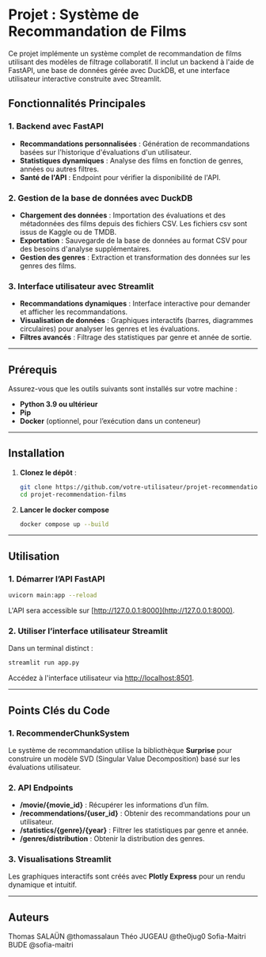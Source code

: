 # Projet : Système de Recommandation de Films

Ce projet implémente un système complet de recommandation de films utilisant des modèles de filtrage collaboratif. Il inclut un backend à l'aide de FastAPI, une base de données gérée avec DuckDB, et une interface utilisateur interactive construite avec Streamlit.

## Fonctionnalités Principales

### 1. Backend avec FastAPI
- **Recommandations personnalisées** : Génération de recommandations basées sur l'historique d'évaluations d'un utilisateur.
- **Statistiques dynamiques** : Analyse des films en fonction de genres, années ou autres filtres.
- **Santé de l'API** : Endpoint pour vérifier la disponibilité de l'API.

### 2. Gestion de la base de données avec DuckDB
- **Chargement des données** : Importation des évaluations et des métadonnées des films depuis des fichiers CSV. Les fichiers csv sont issus de Kaggle ou de TMDB.
- **Exportation** : Sauvegarde de la base de données au format CSV pour des besoins d'analyse supplémentaires.
- **Gestion des genres** : Extraction et transformation des données sur les genres des films.

### 3. Interface utilisateur avec Streamlit
- **Recommandations dynamiques** : Interface interactive pour demander et afficher les recommandations.
- **Visualisation de données** : Graphiques interactifs (barres, diagrammes circulaires) pour analyser les genres et les évaluations.
- **Filtres avancés** : Filtrage des statistiques par genre et année de sortie.

---

## Prérequis

Assurez-vous que les outils suivants sont installés sur votre machine :

- **Python 3.9 ou ultérieur**
- **Pip**
- **Docker** (optionnel, pour l’exécution dans un conteneur)

---

## Installation

1. **Clonez le dépôt** :
   ```bash
   git clone https://github.com/votre-utilisateur/projet-recommendation-films.git
   cd projet-recommendation-films
   ```

2. **Lancer le docker compose**
   ```bash
   docker compose up --build
   ```

---

## Utilisation

### 1. Démarrer l’API FastAPI

```bash
uvicorn main:app --reload
```
L'API sera accessible sur [http://127.0.0.1:8000](http://127.0.0.1:8000).

### 2. Utiliser l’interface utilisateur Streamlit

Dans un terminal distinct :
```bash
streamlit run app.py
```
Accédez à l'interface utilisateur via [http://localhost:8501](http://localhost:8501).

---

## Points Clés du Code

### 1. RecommenderChunkSystem
Le système de recommandation utilise la bibliothèque **Surprise** pour construire un modèle SVD (Singular Value Decomposition) basé sur les évaluations utilisateur.

### 2. API Endpoints
- **/movie/{movie_id}** : Récupérer les informations d’un film.
- **/recommendations/{user_id}** : Obtenir des recommandations pour un utilisateur.
- **/statistics/{genre}/{year}** : Filtrer les statistiques par genre et année.
- **/genres/distribution** : Obtenir la distribution des genres.

### 3. Visualisations Streamlit
Les graphiques interactifs sont créés avec **Plotly Express** pour un rendu dynamique et intuitif.

---

## Auteurs

Thomas SALAÜN @thomassalaun
Théo JUGEAU @the0jug0
Sofia-Maitri BUDE @sofia-maitri

